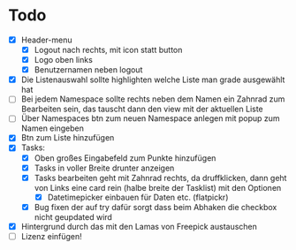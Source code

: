 # Todo

* [x] Header-menu
    * [x] Logout nach rechts, mit icon statt button
    * [x] Logo oben links
    * [x] Benutzernamen neben logout
* [x] Die Listenauswahl sollte highlighten welche Liste man grade ausgewählt hat
* [ ] Bei jedem Namespace sollte rechts neben dem Namen ein Zahnrad zum Bearbeiten sein, das tauscht dann den view mit der aktuellen Liste
* [ ] Über Namespaces btn zum neuen Namespace anlegen mit popup zum Namen eingeben
* [x] Btn zum Liste hinzufügen
* [x] Tasks:
    * [x] Oben großes Eingabefeld zum Punkte hinzufügen
    * [x] Tasks in voller Breite drunter anzeigen
    * [x] Tasks bearbeiten geht mit Zahnrad rechts, da druffklicken, dann geht von Links eine card rein (halbe breite der Tasklist) mit den Optionen
      * [x] Datetimepicker einbauen für Daten etc. (flatpickr)
    * [x] Bug fixen der auf try dafür sorgt dass beim Abhaken die checkbox nicht geupdated wird
* [x] Hintergrund durch das mit den Lamas von Freepick austauschen
* [ ] Lizenz einfügen!